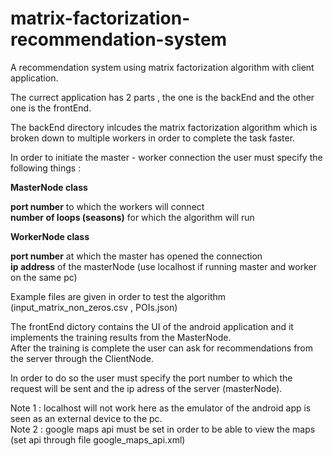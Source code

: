 # matrix-factorization-recommendation-system
A recommendation system using matrix factorization algorithm with client application.

The currect application has 2 parts , the one is the backEnd and the other one is the frontEnd.

The backEnd directory inlcudes the matrix factorization algorithm which is broken down to multiple workers in order to complete the task faster.

In order to initiate the master - worker connection the user must specify the following things :

<b>MasterNode class</b>

<b>port number</b> to which the workers will connect </br>
<b>number of loops (seasons)</b> for which the algorithm will run

<b>WorkerNode class</b>

<b>port number</b> at which the master has opened the connection </br>
<b>ip address</b> of the masterNode (use localhost if running master and worker on the same pc)

Example files are given in order to test the algorithm (input_matrix_non_zeros.csv , POIs.json) 

The frontEnd dictory contains the UI of the android application and it implements the training results from the MasterNode.</br>
After the training is complete the user can ask for recommendations from the server through the ClientNode. 

In order to do so the user must specify the port number to which the request will be sent and the ip adress of the server (masterNode).

Note 1 : localhost will not work here as the emulator of the android app is seen as an external device to the pc. </br>
Note 2 : google maps api must be set in order to be able to view the maps (set api through file google_maps_api.xml)

